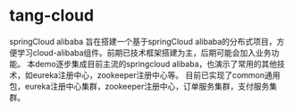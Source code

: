 # tang-cloud
springCloud alibaba
旨在搭建一个基于springCloud alibaba的分布式项目，方便学习cloud-alibaba组件。前期已技术框架搭建为主，后期可能会加入业务功能。
本demo逐步集成目前主流的springcloud alibaba，也演示了常用的其他技术，如eureka注册中心，zookeeper注册中心等。
目前已实现了common通用包，eureka注册中心集群，zookeeper注册中心，订单服务集群，支付服务集群。
